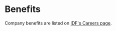 Benefits
========

Company benefits are listed on [IDF's Careers page](https://www.interaction-design.org/about/careers).